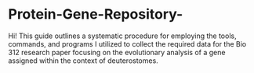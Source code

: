 # Protein-Gene-Repository-
Hi! This guide outlines a systematic procedure for employing the tools, commands, and programs I utilized to collect the required data for the Bio 312 research paper focusing on the evolutionary analysis of a gene assigned within the context of deuterostomes.
